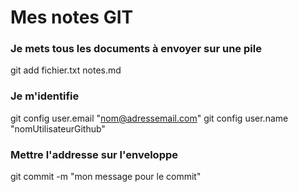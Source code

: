 # Mes notes GIT

### Je mets tous les documents à envoyer sur une pile
git add fichier.txt notes.md

### Je m'identifie
git config user.email "nom@adressemail.com"
git config user.name "nomUtilisateurGithub"

### Mettre l'addresse sur l'enveloppe
git commit -m "mon message pour le commit"

### 
